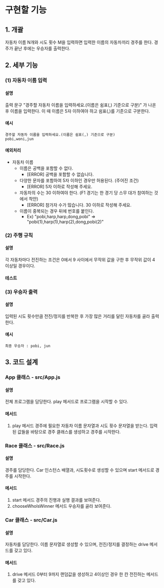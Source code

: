 # 구현할 기능
## 1. 개괄
자동차 이름 N개와 시도 횟수 M을 입력하면 입력한 이름의 자동차끼리 경주를 한다. 경주가 끝난 후에는 우승자를 출력한다.

## 2. 세부 기능
### (1) 자동차 이름 입력
#### 설명
출력 문구 "경주할 자동차 이름을 입력하세요.(이름은 쉼표(,) 기준으로 구분)" 가 나온 후 이름을 입력한다. 이 때 이름은 5자 이하여야 하고 쉼표(,)를 기준으로 구분한다.
#### 예시
```
경주할 자동차 이름을 입력하세요.(이름은 쉼표(,) 기준으로 구분)
pobi,woni,jun
```
#### 예외처리
- 자동차 이름
  - 이름은 공백을 포함할 수 없다.
    - [ERROR] 공백을 포함할 수 없습니다.
  - 다양한 문자를 포함하여 5자 이하인 경우만 허용된다. (주어진 조건)
    - [ERROR] 5자 이하로 작성해 주세요.
  - 자동차의 수는 30 이하여야 한다. (F1 경기는 한 경기 당 스무 대가 참여하는 것에서 착안)
    - [ERROR] 참가자 수가 많습니다. 30 이하로 작성해 주세요.
  - 이름이 중복되는 경우 뒤에 번호를 붙인다.
    - Ex) "pobi,harp,harp,dong,pobi" => "pobi(1),harp(1),harp(2),dong,pobi(2)"

### (2) 주행 규칙
#### 설명
각 자동차마다 전진하는 조건은 0에서 9 사이에서 무작위 값을 구한 후 무작위 값이 4 이상일 경우이다.

#### 테스트

### (3) 우승자 출력
#### 설명
입력된 시도 횟수만큼 전진/정지를 반복한 후 가장 많은 거리를 달린 자동차를 골라 출력한다.
#### 예시
```
최종 우승자 : pobi, jun
```

## 3. 코드 설계
### App 클래스 - src/App.js
#### 설명
전체 프로그램을 담당한다. play 메서드로 프로그램을 시작할 수 있다.
#### 메서드
1. play 메서드
경주에 필요한 자동차 이름 문자열과 시도 횟수 문자열을 받는다. 입력된 값들을 바탕으로 경주 클래스를 생성하고 경주를 시작한다. 

### Race 클래스 - src/Race.js
#### 설명
경주를 담당한다. Car 인스턴스 배열과, 시도횟수로 생성할 수 있으며 start 메서드로 경주를 시작한다.
#### 메서드
1. start 메서드
경주의 진행과 실행 결과를 보여준다. 
2. chooseWhoIsWinner 메서드
우승자를 골라 보여준다.

### Car 클래스 - src/Car.js
#### 설명
자동차를 담당한다. 이름 문자열로 생성할 수 있으며, 전진/정지를 결정하는 drive 메서드를 갖고 있다.
#### 메서드
1. drive 메서드
0부터 9까지 랜덤값을 생성하고 4이상인 경우 한 칸 전진하는 메서드를 갖고 있다.
